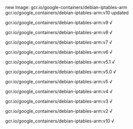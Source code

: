 new Image: gcr.io/google-containers/debian-iptables-arm
gcr.io/google_containers/debian-iptables-arm:v10 updated 

gcr.io/google_containers/debian-iptables-arm:v9 √

gcr.io/google_containers/debian-iptables-arm:v8 √

gcr.io/google_containers/debian-iptables-arm:v7 √

gcr.io/google_containers/debian-iptables-arm:v6 √

gcr.io/google_containers/debian-iptables-arm:v5.1 √

gcr.io/google_containers/debian-iptables-arm:v5.0 √

gcr.io/google_containers/debian-iptables-arm:v5 √

gcr.io/google_containers/debian-iptables-arm:v4 √

gcr.io/google_containers/debian-iptables-arm:v3 √

gcr.io/google_containers/debian-iptables-arm:v2 √

gcr.io/google_containers/debian-iptables-arm:v10 √

